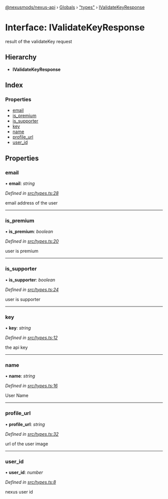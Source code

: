 [@nexusmods/nexus-api](../README.md) › [Globals](../globals.md) › ["types"](../modules/_types_.md) › [IValidateKeyResponse](_types_.ivalidatekeyresponse.md)

# Interface: IValidateKeyResponse

result of the validateKey request

## Hierarchy

* **IValidateKeyResponse**

## Index

### Properties

* [email](_types_.ivalidatekeyresponse.md#email)
* [is_premium](_types_.ivalidatekeyresponse.md#is_premium)
* [is_supporter](_types_.ivalidatekeyresponse.md#is_supporter)
* [key](_types_.ivalidatekeyresponse.md#key)
* [name](_types_.ivalidatekeyresponse.md#name)
* [profile_url](_types_.ivalidatekeyresponse.md#profile_url)
* [user_id](_types_.ivalidatekeyresponse.md#user_id)

## Properties

###  email

• **email**: *string*

*Defined in [src/types.ts:28](https://github.com/Nexus-Mods/node-nexus-api/blob/af3f187/src/types.ts#L28)*

email address of the user

___

###  is_premium

• **is_premium**: *boolean*

*Defined in [src/types.ts:20](https://github.com/Nexus-Mods/node-nexus-api/blob/af3f187/src/types.ts#L20)*

user is premium

___

###  is_supporter

• **is_supporter**: *boolean*

*Defined in [src/types.ts:24](https://github.com/Nexus-Mods/node-nexus-api/blob/af3f187/src/types.ts#L24)*

user is supporter

___

###  key

• **key**: *string*

*Defined in [src/types.ts:12](https://github.com/Nexus-Mods/node-nexus-api/blob/af3f187/src/types.ts#L12)*

the api key

___

###  name

• **name**: *string*

*Defined in [src/types.ts:16](https://github.com/Nexus-Mods/node-nexus-api/blob/af3f187/src/types.ts#L16)*

User Name

___

###  profile_url

• **profile_url**: *string*

*Defined in [src/types.ts:32](https://github.com/Nexus-Mods/node-nexus-api/blob/af3f187/src/types.ts#L32)*

url of the user image

___

###  user_id

• **user_id**: *number*

*Defined in [src/types.ts:8](https://github.com/Nexus-Mods/node-nexus-api/blob/af3f187/src/types.ts#L8)*

nexus user id
